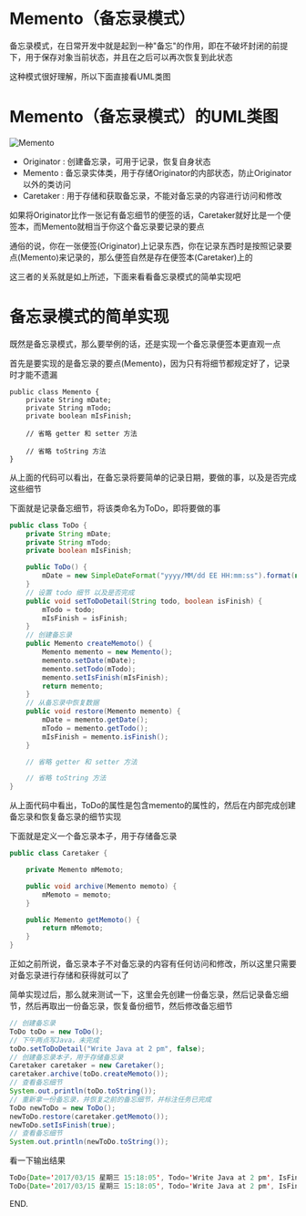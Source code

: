 # Memento（备忘录模式）

备忘录模式，在日常开发中就是起到一种"备忘"的作用，即在不破坏封闭的前提下，用于保存对象当前状态，并且在之后可以再次恢复到此状态

这种模式很好理解，所以下面直接看UML类图

# Memento（备忘录模式）的UML类图

![Memento](http://my.csdn.net/uploads/201204/02/1333348164_3637.jpg)

 + Originator : 创建备忘录，可用于记录，恢复自身状态
 + Memento : 备忘录实体类，用于存储Originator的内部状态，防止Originator以外的类访问
 + Caretaker : 用于存储和获取备忘录，不能对备忘录的内容进行访问和修改



如果将Originator比作一张记有备忘细节的便签的话，Caretaker就好比是一个便签本，而Memento就相当于你这个备忘录要记录的要点

通俗的说，你在一张便签(Originator)上记录东西，你在记录东西时是按照记录要点(Memento)来记录的，那么便签自然是存在便签本(Caretaker)上的

这三者的关系就是如上所述，下面来看看备忘录模式的简单实现吧

# 备忘录模式的简单实现

既然是备忘录模式，那么要举例的话，还是实现一个备忘录便签本更直观一点

首先是要实现的是备忘录的要点(Memento)，因为只有将细节都规定好了，记录时才能不遗漏
```Memento
public class Memento {
    private String mDate;
    private String mTodo;
    private boolean mIsFinish;

    // 省略 getter 和 setter 方法

    // 省略 toString 方法
}
```
从上面的代码可以看出，在备忘录将要简单的记录日期，要做的事，以及是否完成这些细节

下面就是记录备忘细节，将该类命名为ToDo，即将要做的事
```java
public class ToDo {
    private String mDate;
    private String mTodo;
    private boolean mIsFinish;

    public ToDo() {
        mDate = new SimpleDateFormat("yyyy/MM/dd EE HH:mm:ss").format(new Date());
    }
    // 设置 todo 细节 以及是否完成
    public void setToDoDetail(String todo, boolean isFinish) {
        mTodo = todo;
        mIsFinish = isFinish;
    }
    // 创建备忘录
    public Memento createMemoto() {
        Memento memento = new Memento();
        memento.setDate(mDate);
        memento.setTodo(mTodo);
        memento.setIsFinish(mIsFinish);
        return memento;
    }
    // 从备忘录中恢复数据
    public void restore(Memento memento) {
        mDate = memento.getDate();
        mTodo = memento.getTodo();
        mIsFinish = memento.isFinish();
    }

    // 省略 getter 和 setter 方法

    // 省略 toString 方法
}

```
从上面代码中看出，ToDo的属性是包含memento的属性的，然后在内部完成创建备忘录和恢复备忘录的细节实现

下面就是定义一个备忘录本子，用于存储备忘录
```java
public class Caretaker {

    private Memento mMemoto;

    public void archive(Memento memoto) {
        mMemoto = memoto;
    }

    public Memento getMemoto() {
        return mMemoto;
    }
}
```
正如之前所说，备忘录本子不对备忘录的内容有任何访问和修改，所以这里只需要对备忘录进行存储和获得就可以了

简单实现过后，那么就来测试一下，这里会先创建一份备忘录，然后记录备忘细节，然后再取出一份备忘录，恢复备份细节，然后修改备忘细节
```java
// 创建备忘录
ToDo toDo = new ToDo();
// 下午两点写Java，未完成
toDo.setToDoDetail("Write Java at 2 pm", false);
// 创建备忘录本子，用于存储备忘录
Caretaker caretaker = new Caretaker();
caretaker.archive(toDo.createMemoto());
// 查看备忘细节
System.out.println(toDo.toString());
// 重新拿一份备忘录，并恢复之前的备忘细节，并标注任务已完成
ToDo newToDo = new ToDo();
newToDo.restore(caretaker.getMemoto());
newToDo.setIsFinish(true);
// 查看备忘细节
System.out.println(newToDo.toString());
```

看一下输出结果
```java
ToDo{Date='2017/03/15 星期三 15:18:05', Todo='Write Java at 2 pm', IsFinish=false}
ToDo{Date='2017/03/15 星期三 15:18:05', Todo='Write Java at 2 pm', IsFinish=true}
```

END.
